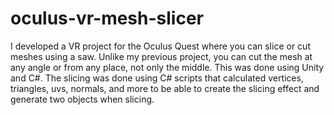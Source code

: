 # oculus-vr-mesh-slicer
I developed a VR project for the Oculus Quest where you can slice or cut meshes using a saw. Unlike my previous project, you can cut the mesh at any angle or from any place, not only the middle. This was done using Unity and C#. The slicing was done using C# scripts that calculated vertices, triangles, uvs, normals, and more to be able to create the slicing effect and generate two objects when slicing.
